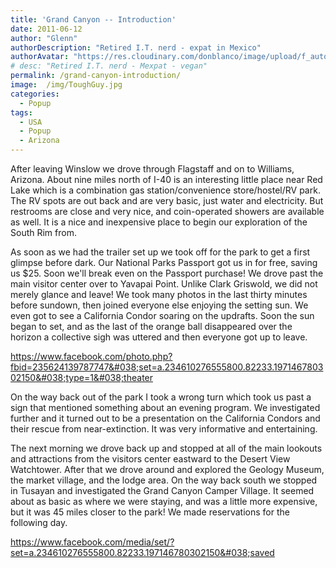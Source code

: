 ```yaml
---
title: 'Grand Canyon -- Introduction'
date: 2011-06-12
author: "Glenn"
authorDescription: "Retired I.T. nerd - expat in Mexico"
authorAvatar: "https://res.cloudinary.com/donblanco/image/upload/f_auto,q_auto/Vagabondians/avatar-small.png"
# desc: "Retired I.T. nerd - Mexpat - vegan"
permalink: /grand-canyon-introduction/
image:  /img/ToughGuy.jpg
categories:
  - Popup
tags:
  - USA
  - Popup
  - Arizona
---
```

After leaving Winslow we drove through Flagstaff and on to Williams, Arizona. About nine miles north of I-40 is an interesting little place near Red Lake which is a combination gas station/convenience store/hostel/RV park. The RV spots are out back and are very basic, just water and electricity. But restrooms are close and very nice, and coin-operated showers are available as well. It is a nice and inexpensive place to begin our exploration of the South Rim from.

As soon as we had the trailer set up we took off for the park to get a first glimpse before dark. Our National Parks Passport got us in for free, saving us $25. Soon we'll break even on the Passport purchase! We drove past the main visitor center over to Yavapai Point. Unlike Clark Griswold, we did not merely glance and leave! We took many photos in the last thirty minutes before sundown, then joined everyone else enjoying the setting sun. We even got to see a California Condor soaring on the updrafts. Soon the sun began to set, and as the last of the orange ball disappeared over the horizon a collective sigh was uttered and then everyone got up to leave.

https://www.facebook.com/photo.php?fbid=235624139787747&#038;set=a.234610276555800.82233.197146780302150&#038;type=1&#038;theater

On the way back out of the park I took a wrong turn which took us past a sign that mentioned something about an evening program. We investigated further and it turned out to be a presentation on the California Condors and their rescue from near-extinction. It was very informative and entertaining.

The next morning we drove back up and stopped at all of the main lookouts and attractions from the visitors center eastward to the Desert View Watchtower. After that we drove around and explored the Geology Museum, the market village, and the lodge area. On the way back south we stopped in Tusayan and investigated the Grand Canyon Camper Village. It seemed about as basic as where we were staying, and was a little more expensive, but it was 45 miles closer to the park! We made reservations for the following day.

https://www.facebook.com/media/set/?set=a.234610276555800.82233.197146780302150&#038;saved